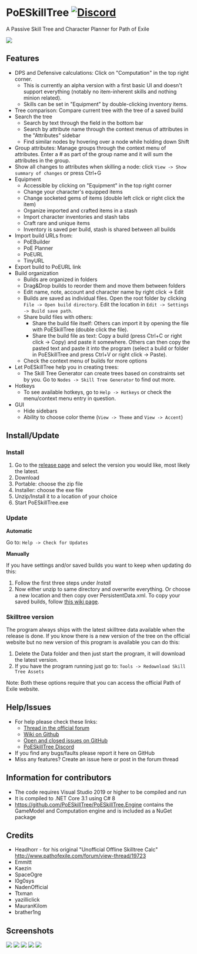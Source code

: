 # PoESkillTree [![Discord](https://b.thumbs.redditmedia.com/YzI6TxCJcacCZw1sx1Z5tyy6YskyNiA84hn4WfPXaRM.png)](https://discord.gg/sC7cUHV)


A Passive Skill Tree and Character Planner for Path of Exile

![](https://github.com/EmmittJ/PoESkillTree/wiki/images/tree.png)

## Features

* DPS and Defensive calculations: Click on "Computation" in the top right corner.
  * This is currently an alpha version with a first basic UI and doesn't support everything (notably no item-inherent skills and nothing minion related).
  * Skills can be set in "Equipment" by double-clicking inventory items.
* Tree comparison: Compare current tree with the tree of a saved build
* Search the tree
  * Search by text through the field in the bottom bar
  * Search by attribute name through the context menus of attributes in the "Attributes" sidebar
  * Find similar nodes by hovering over a node while holding down Shift
* Group attributes: Manage groups through the context menu of attributes. Enter a # as part of the group name and it will sum the attributes in the group.
* Show all changes to attributes when skilling a node: click `View -> Show summary of changes` or press Ctrl+G
* Equipment
  * Accessible by clicking on "Equipment" in the top right corner
  * Change your character's equipped items
  * Change socketed gems of items (double left click or right click the item)
  * Organize imported and crafted items in a stash
  * Import character inventories and stash tabs
  * Craft rare and unique items
  * Inventory is saved per build, stash is shared between all builds
* Import build URLs from:
  * PoEBuilder
  * PoE Planner
  * PoEURL
  * TinyURL
* Export build to PoEURL link
* Build organization
  * Builds are organized in folders
  * Drag&Drop builds to reorder them and move them between folders
  * Edit name, note, account and character name by right click -> Edit
  * Builds are saved as individual files. Open the root folder by clicking `File -> Open build directory`. Edit the location in `Edit -> Settings -> Build save path`.
  * Share build files with others:
    * Share the build file itself: Others can import it by opening the file with PoESkillTree (double click the file).
    * Share the build file as text: Copy a build (press Ctrl+C or right click -> Copy) and paste it somewhere. Others can then copy the pasted text and paste it into the program (select a build or folder in PoESkillTree and press Ctrl+V or right click -> Paste).
  * Check the context menu of builds for more options
* Let PoESkillTree help you in creating trees:
  * The Skill Tree Generator can create trees based on constraints set by you. Go to `Nodes -> Skill Tree Generator` to find out more.
* Hotkeys
  * To see available hotkeys, go to `Help -> Hotkeys` or check the menu/context menu entry in question.
* GUI
  * Hide sidebars
  * Ability to choose color theme (`View -> Theme` and `View -> Accent`)

## Install/Update

### Install

1. Go to the [release page](https://github.com/EmmittJ/PoESkillTree/releases) and select the version you would like, most likely the latest.
2. Download
  1. Portable: choose the zip file
  2. Installer: choose the exe file
3. Unzip/Install it to a location of your choice
4. Start PoESkillTree.exe

### Update

**Automatic**

Go to: ```Help -> Check for Updates```

**Manually**

If you have settings and/or saved builds you want to keep when updating do this:

1. Follow the first three steps under *Install*
2. Now either unzip to same directory and overwrite everything. Or choose a new location and then copy over PersistentData.xml. To copy your saved builds, follow [this wiki page](https://github.com/EmmittJ/PoESkillTree/wiki/How-To:-Copy-Builds).

### Skilltree version

The program always ships with the latest skilltree data available when the release is done. If you know there is a new version of the tree on the official website but no new version of this program is available you can do this:

1. Delete the Data folder and then just start the program, it will download the latest version.
2. If you have the program running just go to: ```Tools -> Redownload Skill Tree Assets```

Note: Both these options require that you can access the official Path of Exile website.

## Help/Issues

* For help please check these links:
  * [Thread in the official forum](https://www.pathofexile.com/forum/view-thread/996805/)
  * [Wiki on Github](https://github.com/EmmittJ/PoESkillTree/wiki)
  * [Open and closed issues on GitHub](https://github.com/EmmittJ/PoESkillTree/issues?utf8=%E2%9C%93&q=is%3Aissue)
  * [PoESkillTree Discord](https://discord.gg/sC7cUHV)
* If you find any bugs/faults please report it here on GitHub
* Miss any features? Create an issue here or post in the forum thread

## Information for contributors

* The code requires Visual Studio 2019 or higher to be compiled and run
* It is compiled to .NET Core 3.1 using C# 8
* https://github.com/PoESkillTree/PoESkillTree.Engine contains the GameModel and Computation engine and is included as a NuGet package

## Credits

* Headhorr - for his original "Unofficial Offline Skilltree Calc" http://www.pathofexile.com/forum/view-thread/19723
* Emmitt
* Kaezin
* SpaceOgre
* l0g0sys
* NadenOfficial
* Ttxman
* yazilliclick
* MauranKilom
* brather1ng

## Screenshots

![](https://github.com/EmmittJ/PoESkillTree/wiki/images/tree.png)
![](https://github.com/EmmittJ/PoESkillTree/wiki/images/equipment.PNG)
![](https://github.com/EmmittJ/PoESkillTree/wiki/images/computationTab.PNG)
![](https://github.com/EmmittJ/PoESkillTree/wiki/images/treeGen.png)
![](https://github.com/EmmittJ/PoESkillTree/wiki/images/gems.png)
